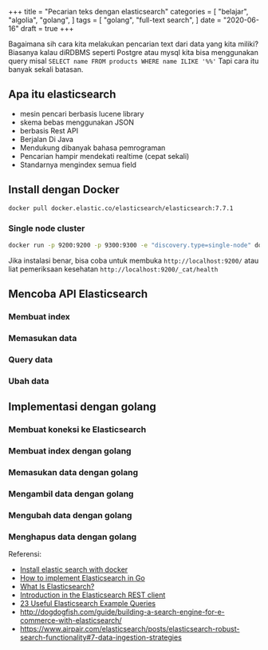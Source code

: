 +++
title = "Pecarian teks dengan elasticsearch"
categories = [
    "belajar",
    "algolia",
    "golang",
]
tags = [
    "golang",
    "full-text search",
]
date = "2020-06-16"
draft = true
+++

Bagaimana sih cara kita melakukan pencarian text dari data yang kita miliki? 
Biasanya kalau diRDBMS seperti Postgre atau mysql kita bisa menggunakan query misal `SELECT name FROM products WHERE name ILIKE '%%'`
Tapi cara itu banyak sekali batasan.

## Apa itu elasticsearch

- mesin pencari berbasis lucene library
- skema bebas menggunakan JSON
- berbasis Rest API
- Berjalan Di Java
- Mendukung dibanyak bahasa pemrograman
- Pencarian hampir mendekati realtime (cepat sekali)
- Standarnya mengindex semua field

## Install dengan Docker

```bash
docker pull docker.elastic.co/elasticsearch/elasticsearch:7.7.1
```

### Single node cluster

```bash
docker run -p 9200:9200 -p 9300:9300 -e "discovery.type=single-node" docker.elastic.co/elasticsearch/elasticsearch:7.7.1
```

Jika instalasi benar, bisa coba untuk membuka `http://localhost:9200/` atau liat pemeriksaan kesehatan `http://localhost:9200/_cat/health`

## Mencoba API Elasticsearch

### Membuat index

### Memasukan data

### Query data

### Ubah data

## Implementasi dengan golang

### Membuat koneksi ke Elasticsearch

### Membuat index dengan golang

### Memasukan data dengan golang

### Mengambil data dengan golang

### Mengubah data dengan golang

### Menghapus data dengan golang

Referensi:

- [Install elastic search with docker](https://www.elastic.co/guide/en/elasticsearch/reference/current/docker.html#docker)
- [How to implement Elasticsearch in Go](https://www.freecodecamp.org/news/go-elasticsearch/)
- [What Is Elasticsearch?](https://mentormate.com/blog/what-is-elasticsearch/?utm_source=Quora&utm_medium=Social&utm_term=2-1-17%20Fulltext%20Elasticsearch%20Blog%20Promo%20JC)
- [Introduction in the Elasticsearch REST client](https://www.youtube.com/watch?v=1QXPiFKaS3k)
- [23 Useful Elasticsearch Example Queries](https://dzone.com/articles/23-useful-elasticsearch-example-queries)
- http://dogdogfish.com/guide/building-a-search-engine-for-e-commerce-with-elasticsearch/
- https://www.airpair.com/elasticsearch/posts/elasticsearch-robust-search-functionality#7-data-ingestion-strategies

